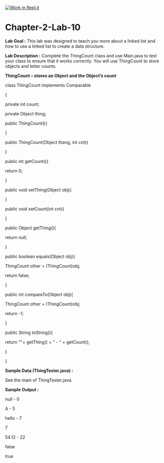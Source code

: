 [![Work in Repl.it](https://classroom.github.com/assets/work-in-replit-14baed9a392b3a25080506f3b7b6d57f295ec2978f6f33ec97e36a161684cbe9.svg)](https://classroom.github.com/online_ide?assignment_repo_id=6859989&assignment_repo_type=AssignmentRepo)
# Chapter-2-Lab-10
**Lab Goal :** This lab was designed to teach you more about a linked list and how to use a linked list to create a data structure.

**Lab Description :** Complete the ThingCount class and use Main.java to test your class to ensure that it works correctly. You will use ThingCount to store objects and letter counts. 

**ThingCount – stores an Object and the Object’s count**

class ThingCount implements Comparable

{

private int count;

private Object thing;

public ThingCount(){

}

public ThingCount(Object thang, int cnt){

}

public int getCount(){

return 0;

}

public void setThing(Object obj){

}

public void setCount(int cnt){

}

public Object getThing(){

return null;

}

public boolean equals(Object obj){

ThingCount other = (ThingCount)obj;

return false;

}

public int compareTo(Object obj){

ThingCount other = (ThingCount)obj;

return -1; 

}

public String toString(){

return ""+ getThing() + " - " + getCount();

}

}

**Sample Data (ThingTester.java) :** 

See the main of ThingTester.java.

**Sample Output :**

null - 0

A - 5

hello - 7

7

54.12 - 22

false

true
